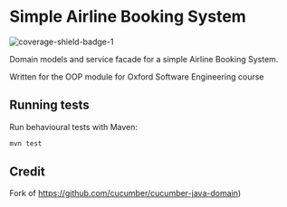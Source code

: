 # Simple Airline Booking System

![coverage-shield-badge-1](https://img.shields.io/badge/coverage-94%25-brightgreen.svg)

Domain models and service facade for a simple Airline Booking System.

Written for the OOP module for Oxford Software Engineering course

## Running tests

Run behavioural tests with Maven:

```bash
mvn test
```

## Credit
Fork of https://github.com/cucumber/cucumber-java-domain)